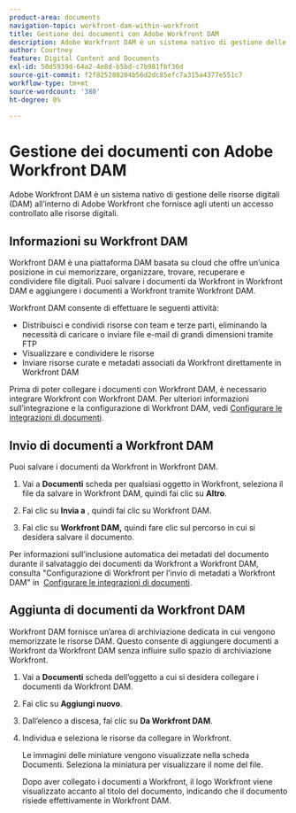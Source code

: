 ```yaml
---
product-area: documents
navigation-topic: workfront-dam-within-workfront
title: Gestione dei documenti con Adobe Workfront DAM
description: Adobe Workfront DAM è un sistema nativo di gestione delle risorse digitali (DAM) all’interno di Adobe Workfront che fornisce agli utenti un accesso controllato alle risorse digitali.
author: Courtney
feature: Digital Content and Documents
exl-id: 50d5939d-64a2-4e8d-b5bd-c7b981fbf36d
source-git-commit: f2f825280204b56d2dc85efc7a315a4377e551c7
workflow-type: tm+mt
source-wordcount: '380'
ht-degree: 0%

---
```


# Gestione dei documenti con Adobe Workfront DAM

Adobe Workfront DAM è un sistema nativo di gestione delle risorse digitali (DAM) all’interno di Adobe Workfront che fornisce agli utenti un accesso controllato alle risorse digitali.

## Informazioni su Workfront DAM

Workfront DAM è una piattaforma DAM basata su cloud che offre un’unica posizione in cui memorizzare, organizzare, trovare, recuperare e condividere file digitali. Puoi salvare i documenti da Workfront in Workfront DAM e aggiungere i documenti a Workfront tramite Workfront DAM.

Workfront DAM consente di effettuare le seguenti attività:

* Distribuisci e condividi risorse con team e terze parti, eliminando la necessità di caricare o inviare file e-mail di grandi dimensioni tramite FTP
* Visualizzare e condividere le risorse
* Inviare risorse curate e metadati associati da Workfront direttamente in Workfront DAM 

Prima di poter collegare i documenti con Workfront DAM, è necessario integrare Workfront con Workfront DAM. Per ulteriori informazioni sull’integrazione e la configurazione di Workfront DAM, vedi [Configurare le integrazioni di documenti](../../administration-and-setup/configure-integrations/configure-document-integrations.md).

## Invio di documenti a Workfront DAM

Puoi salvare i documenti da Workfront in Workfront DAM.

1. Vai a **Documenti** scheda per qualsiasi oggetto in Workfront, seleziona il file da salvare in Workfront DAM, quindi fai clic su **Altro**.

1. Fai clic su **Invia a** , quindi fai clic su Workfront DAM.

1. Fai clic su **Workfront DAM,** quindi fare clic sul percorso in cui si desidera salvare il documento.

Per informazioni sull’inclusione automatica dei metadati del documento durante il salvataggio dei documenti da Workfront a Workfront DAM, consulta &quot;Configurazione di Workfront per l’invio di metadati a Workfront DAM&quot; in  [Configurare le integrazioni di documenti](../../administration-and-setup/configure-integrations/configure-document-integrations.md).

## Aggiunta di documenti da Workfront DAM

Workfront DAM fornisce un’area di archiviazione dedicata in cui vengono memorizzate le risorse DAM. Questo consente di aggiungere documenti a Workfront da Workfront DAM senza influire sullo spazio di archiviazione Workfront. 

1. Vai a **Documenti** scheda dell’oggetto a cui si desidera collegare i documenti da Workfront DAM.
1. Fai clic su **Aggiungi nuovo**.

1. Dall’elenco a discesa, fai clic su **Da Workfront DAM**.
1. Individua e seleziona le risorse da collegare in Workfront.

   Le immagini delle miniature vengono visualizzate nella scheda Documenti. Seleziona la miniatura per visualizzare il nome del file. 

   Dopo aver collegato i documenti a Workfront, il logo Workfront viene visualizzato accanto al titolo del documento, indicando che il documento risiede effettivamente in Workfront DAM.

